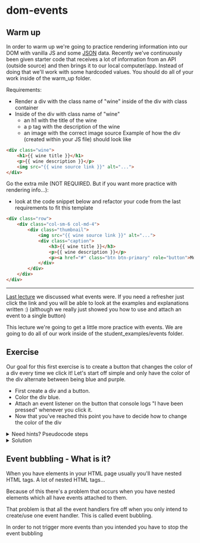 # dom-events

## Warm up
In order to warm up we're going to practice rendering information into our DOM with vanilla JS and some [JSON](https://www.w3schools.com/whatis/whatis_json.asp) data. Recently we've continuously been given starter code that receives a lot of information from an API (outside source) and then brings it to our local computer/app. Instead of doing that we'll work with some hardcoded values. You should do all of your work inside of the warm_up folder.

Requirements:
* Render a div with the class name of "wine" inside of the div with class container
* Inside of the div with class name of "wine"
    * an h1 with the title of the wine
    * a p tag with the description of the wine
    * an image with the correct image source
Example of how the div (created within your JS file) should look like
```html
<div class="wine">
    <h1>{{ wine title }}</h1>
    <p>{{ wine description }}</p>
    <img src="{{ wine source link }}" alt="...">
</div>
```

Go the extra mile (NOT REQUIRED. But if you want more practice with rendering info...):
* look at the code snippet below and refactor your code from the last requirements to fit this template
```html
<div class="row">
    <div class="col-sm-6 col-md-4">
        <div class="thumbnail">
            <img src="{{ wine source link }}" alt="...">
            <div class="caption">
                <h3>{{ wine title }}</h3>
                <p>{{ wine description }}</p>
                <p><a href="#" class="btn btn-primary" role="button">More Details...</a></p>
            </div>
        </div>
    </div>
</div>
```

---

[Last lecture](https://github.com/angeljuarez77/dom-manipulation-2#lets-talk-about-events) we discussed what events were. If you need a refresher just click the link and you will be able to look at the examples and explanations written :) (although we really just showed you how to use and attach an event to a single button)

This lecture we're going to get a little more practice with events. We are going to do all of our work inside of the student_examples/events folder.

## Exercise
Our goal for this first exercise is to create a button that changes the color of a div every time we click it! Let's start off simple and only have the color of the div alternate between being blue and purple.

* First create a div and a button.
* Color the div blue.
* Attach an event listener on the button that console logs "I have been pressed" whenever you click it.
* Now that you've reached this point you have to decide how to change the color of the div

<details>
<summary>Need hints? Pseudocode steps</summary>
<br>

We'll begin the steps assuming that you've already created the button and div inside of your HTML file. AND that you colored the div blue using CSS.
* The steps to creating an event with JS are...
    1) You have to choose which element will trigger the event.
       * How do I choose an element within my Javascript file?
    2) You have to choose which event specifically will trigger the action you want ([click event](https://www.w3schools.com/jsref/event_onclick.asp), [keydown event](https://www.w3schools.com/jsref/event_onkeydown.asp), [on change event](https://www.w3schools.com/jsref/event_onchange.asp), [on mouse over](https://www.w3schools.com/jsref/event_onmouseover.asp))
       * What action will take place that logs out the message I want?
    3) You have to create an event listener
    4) Then you attach your event listener to the element you want.
       * How do I use the information from the last 2 steps to create the event listener?

Remember:
There will be a callback function within the event listener. What will this callback do?

* At first when you click the button you just want to ```console.log()``` a string.
    * What should be inside of the callback function of the event listener?
* Then after you ```console.log``` that string we could begin refactoring our code.
* When you click the button you want to change the color of a div... let's think.
    * We now need to target our div
    * We change the styling of it
        * What style property are we going to change?
        * What value should the property be changed to?
    * We specifically want to toggle between them 2 colors (purple and blue). How do you think we could do that?
        * We'd have to keep track of what stage/color the div is in at the current time.

</details>

<details>
<summary>Solution</summary>
<br>

1) First step of the solution. Where we only console log a string on a button press
```html
<div id="colored-div">
</div>

<button id="color-changer-button">Change color!</button>
```

```javascript
const chosenButton = document.getElementById('color-changer-button');

function functionToRun() {
    console.log('I have been pressed');
}

chosenButton.addEventListener("click", functionToRun);
```

2) Second step of the solution. Where we alternate colors of the div from blue to purple.
```html
<div id="colored-div">
</div>

<button id="color-changer-button">Change color!</button>
```

```css
#colored-div {
    border:solid black 1px;
    background-color: blue;
    width: 50px;
    height: 50px;
}
```

```javascript
const chosenButton = document.getElementById('color-changer-button');
const chosenDiv = document.getElementById('colored-div');
let blueOrNotBlue = true;

function functionToRun() {
    if(blueOrNotBlue) {
        chosenDiv.style.backgroundColor = "purple";
        blueOrNotBlue = !blueOrNotBlue
    } else {
        chosenDiv.style.backgroundColor = "blue";
        blueOrNotBlue = !blueOrNotBlue
    }
}
```
</details>

## Event bubbling - What is it?
When you have elements in your HTML page usually you'll have nested HTML tags. A lot of nested HTML tags...

Because of this there's a problem that occurs when you have nested elements which all have events attached to them.

That problem is that all the event handlers fire off when you only intend to create/use one event handler. This is called event bubbling.

In order to not trigger more events than you intended you have to stop the event bubbling